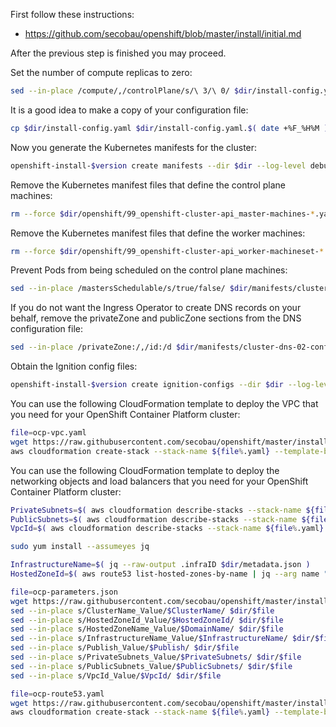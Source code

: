 First follow these instructions:
* https://github.com/secobau/openshift/blob/master/install/initial.md

After the previous step is finished you may proceed.

Set the number of compute replicas to zero:
```bash
sed --in-place /compute/,/controlPlane/s/\ 3/\ 0/ $dir/install-config.yaml


```
It is a good idea to make a copy of your configuration file:
```bash
cp $dir/install-config.yaml $dir/install-config.yaml.$( date +%F_%H%M )


```
Now you generate the Kubernetes manifests for the cluster:
```BASH
openshift-install-$version create manifests --dir $dir --log-level debug


```
Remove the Kubernetes manifest files that define the control plane machines:
```BASH
rm --force $dir/openshift/99_openshift-cluster-api_master-machines-*.yaml


```
Remove the Kubernetes manifest files that define the worker machines:
```BASH
rm --force $dir/openshift/99_openshift-cluster-api_worker-machineset-*.yaml


```
Prevent Pods from being scheduled on the control plane machines:
```bash
sed --in-place /mastersSchedulable/s/true/false/ $dir/manifests/cluster-scheduler-02-config.yml


```
If you do not want the Ingress Operator to create DNS records on your behalf, remove the privateZone and publicZone sections from the DNS configuration file:
```bash
sed --in-place /privateZone:/,/id:/d $dir/manifests/cluster-dns-02-config.yml


```
Obtain the Ignition config files:
```BASH
openshift-install-$version create ignition-configs --dir $dir --log-level debug


```
You can use the following CloudFormation template to deploy the VPC that you need for your OpenShift Container Platform cluster:
```BASH
file=ocp-vpc.yaml
wget https://raw.githubusercontent.com/secobau/openshift/master/install/$file --directory-prefix $dir
aws cloudformation create-stack --stack-name ${file%.yaml} --template-body file://$dir/$file


```
You can use the following CloudFormation template to deploy the networking objects and load balancers that you need for your OpenShift Container Platform cluster:
```BASH
PrivateSubnets=$( aws cloudformation describe-stacks --stack-name ${file%.yaml} --query Stacks[].Outputs[0].OutputValue --output text )
PublicSubnets=$( aws cloudformation describe-stacks --stack-name ${file%.yaml} --query Stacks[].Outputs[1].OutputValue --output text )
VpcId=$( aws cloudformation describe-stacks --stack-name ${file%.yaml} --query Stacks[].Outputs[2].OutputValue --output text )

sudo yum install --assumeyes jq

InfrastructureName=$( jq --raw-output .infraID $dir/metadata.json )
HostedZoneId=$( aws route53 list-hosted-zones-by-name | jq --arg name "$DomainName." --raw-output '.HostedZones | .[] | select(.Name=="\($name)") | .Id' | cut --delimiter / --field 3 )

file=ocp-parameters.json
wget https://raw.githubusercontent.com/secobau/openshift/master/install/$file --directory-prefix $dir
sed --in-place s/ClusterName_Value/$ClusterName/ $dir/$file
sed --in-place s/HostedZoneId_Value/$HostedZoneId/ $dir/$file
sed --in-place s/HostedZoneName_Value/$DomainName/ $dir/$file
sed --in-place s/InfrastructureName_Value/$InfrastructureName/ $dir/$file
sed --in-place s/Publish_Value/$Publish/ $dir/$file
sed --in-place s/PrivateSubnets_Value/$PrivateSubnets/ $dir/$file
sed --in-place s/PublicSubnets_Value/$PublicSubnets/ $dir/$file
sed --in-place s/VpcId_Value/$VpcId/ $dir/$file

file=ocp-route53.yaml
wget https://raw.githubusercontent.com/secobau/openshift/master/install/$file --directory-prefix $dir
aws cloudformation create-stack --stack-name ${file%.yaml} --template-body file://$dir/$file --parameters file://$dir/ocp-parameters.json --capabilities CAPABILITY_NAMED_IAM


```
